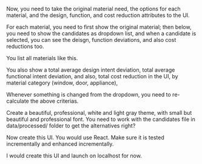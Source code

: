 Now, you need to take the original material need, the options for each material, and the design, function, and cost reduction attributes to the UI. 

For each material, you need to first show the original material; then below, you need to show the candidates as dropdown list, and when a candidate is selected, you can see the deisgn, function deviations, and also cost reductions too. 

You list all materials like this.

You also show a total average design intent deviation, total average functional intent deviation, and also, total cost reduction in the UI, by material category (window, door, appliance),

Whenever something is changed from the dropdown, you need to re-calculate the above criterias.

Create a beautiful, professional, white and light gray theme, with small but beautiful and professional font. You need to work with the candidates file in data/processed/ folder to get the alternatives right? 

Now create this UI. You would use React. Make sure it is tested incrementally and enhanced incrementally. 

I would create this UI and launch on localhost for now.